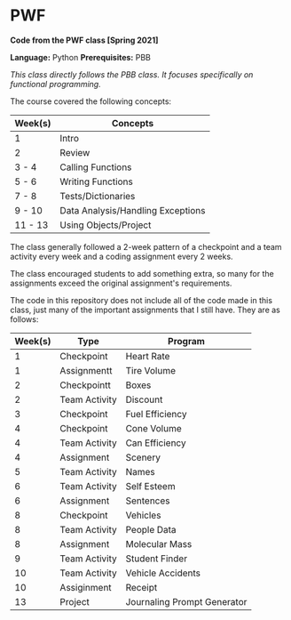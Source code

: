 # PWF

**Code from the PWF class [Spring 2021]**

**Language:** Python
**Prerequisites:** PBB

_This class directly follows the PBB class. It focuses specifically on functional programming._

The course covered the following concepts:

| Week(s) | Concepts                          |
| ------- | --------------------------------- |
| 1       | Intro                             |
| 2       | Review                            |
| 3 - 4   | Calling Functions                 |
| 5 - 6   | Writing Functions                 |
| 7 - 8   | Tests/Dictionaries                |
| 9 - 10  | Data Analysis/Handling Exceptions |
| 11 - 13 | Using Objects/Project             |

The class generally followed a 2-week pattern of a checkpoint and a team activity every week and a coding assignment every 2 weeks.

The class encouraged students to add something extra, so many for the assignments exceed the original assignment's requirements.

The code in this repository does not include all of the code made in this class, just many of the important assignments that I still have. They are as follows:

| Week(s) | Type          | Program                     |
| ------- | ------------- | --------------------------- |
| 1       | Checkpoint    | Heart Rate                  |
| 1       | Assignmentt   | Tire Volume                 |
| 2       | Checkpointt   | Boxes                       |
| 2       | Team Activity | Discount                    |
| 3       | Checkpoint    | Fuel Efficiency             |
| 4       | Checkpoint    | Cone Volume                 |
| 4       | Team Activity | Can Efficiency              |
| 4       | Assignment    | Scenery                     |
| 5       | Team Activity | Names                       |
| 6       | Team Activity | Self Esteem                 |
| 6       | Assignment    | Sentences                   |
| 8       | Checkpoint    | Vehicles                    |
| 8       | Team Activity | People Data                 |
| 8       | Assignment    | Molecular Mass              |
| 9       | Team Activity | Student Finder              |
| 10      | Team Activity | Vehicle Accidents           |
| 10      | Assiginment   | Receipt                     |
| 13      | Project       | Journaling Prompt Generator |
